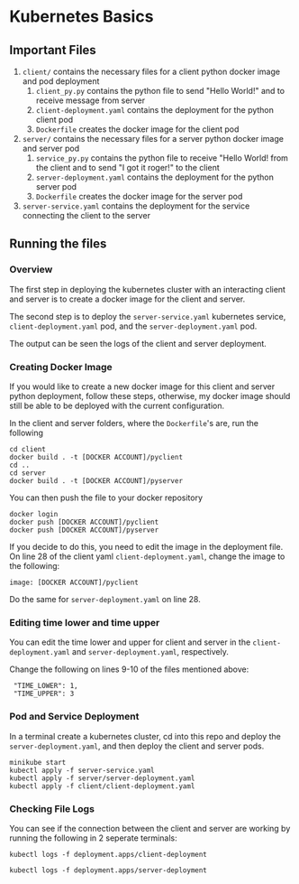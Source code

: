 # Kubernetes Basics

## Important Files
1. `client/` contains the necessary files for a client python docker image and pod deployment
   1. `client_py.py` contains the python file to send "Hello World!" and to receive message from server
   2. `client-deployment.yaml` contains the deployment for the python client pod
   3. `Dockerfile` creates the docker image for the client pod
1. `server/` contains the necessary files for a server python docker image and server pod 
   1. `service_py.py` contains the python file to receive "Hello World! from the client and to send "I got it roger!" to the client
   2. `server-deployment.yaml` contains the deployment for the python server pod
   3. `Dockerfile` creates the docker image for the server pod
3. `server-service.yaml` contains the deployment for the service connecting the client to the server

## Running the files

### Overview
The first step in deploying the kubernetes cluster with an interacting client and server is to create
a docker image for the client and server.

The second step is to deploy the `server-service.yaml` kubernetes service, `client-deployment.yaml` pod, 
and the `server-deployment.yaml` pod.

The output can be seen the logs of the client and server deployment.

### Creating Docker Image
If you would like to create a new docker image for this client and server python deployment, follow these steps, 
otherwise, my docker image should still be able to be deployed with the current configuration.

In the client and server folders, where the `Dockerfile`'s are, run the following
```angular2html
cd client
docker build . -t [DOCKER ACCOUNT]/pyclient
cd ..
cd server
docker build . -t [DOCKER ACCOUNT]/pyserver
```

You can then push the file to your docker repository
```angular2html
docker login
docker push [DOCKER ACCOUNT]/pyclient
docker push [DOCKER ACCOUNT]/pyserver
```

If you decide to do this, you need to edit the image in the deployment file. On line 28 of the client yaml
`client-deployment.yaml`, change the image to the following:
```angular2html
image: [DOCKER ACCOUNT]/pyclient
```
Do the same for `server-deployment.yaml` on line 28.

### Editing time lower and time upper
You can edit the time lower and upper for client and server in the `client-deployment.yaml` and `server-deployment.yaml`,
respectively. 

Change the following on lines 9-10 of the files mentioned above:
```
 "TIME_LOWER": 1,
 "TIME_UPPER": 3
```

### Pod and Service Deployment
In a terminal create a kubernetes cluster, cd into this repo and deploy the `server-deployment.yaml`, 
and then deploy the client and server pods.

```angular2html
minikube start
kubectl apply -f server-service.yaml
kubectl apply -f server/server-deployment.yaml
kubectl apply -f client/client-deployment.yaml
```

### Checking File Logs
You can see if the connection between the client and server are working by running the following in 2 seperate terminals:
```angular2html
kubectl logs -f deployment.apps/client-deployment
```

```angular2html
kubectl logs -f deployment.apps/server-deployment
```

